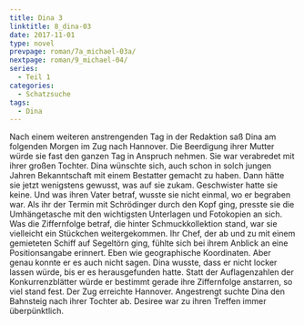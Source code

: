 ```yaml
---
title: Dina 3
linktitle: 8_dina-03
date: 2017-11-01
type: novel
prevpage: roman/7a_michael-03a/
nextpage: roman/9_michael-04/
series:
  - Teil 1 
categories:
  - Schatzsuche
tags:
  - Dina
---
```


Nach einem weiteren anstrengenden Tag in der Redaktion saß Dina am folgenden Morgen im Zug nach Hannover. Die Beerdigung ihrer Mutter würde sie fast den ganzen Tag in Anspruch nehmen. Sie war verabredet mit ihrer großen Tochter. Dina wünschte sich, auch schon in solch jungen Jahren Bekanntschaft mit einem Bestatter gemacht zu haben. Dann hätte sie jetzt wenigstens gewusst, was auf sie zukam. Geschwister hatte sie keine. Und was ihren Vater betraf, wusste sie nicht einmal, wo er begraben war. Als ihr der Termin mit Schrödinger durch den Kopf ging, presste sie die Umhängetasche mit den wichtigsten Unterlagen und Fotokopien an sich. Was die Ziffernfolge betraf, die hinter Schmuckkollektion stand, war sie vielleicht ein Stückchen weitergekommen. Ihr Chef, der ab und zu mit einem gemieteten Schiff auf Segeltörn ging, fühlte sich bei ihrem Anblick an eine Positionsangabe erinnert. Eben wie geographische Koordinaten. Aber genau konnte er es auch nicht sagen. Dina wusste, dass er nicht locker lassen würde, bis er es herausgefunden hatte. Statt der Auflagenzahlen der Konkurrenzblätter würde er bestimmt gerade ihre Ziffernfolge anstarren, so viel stand fest. Der Zug erreichte Hannover. Angestrengt suchte Dina den Bahnsteig nach ihrer Tochter ab. Desiree war zu ihren Treffen immer überpünktlich.